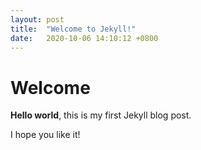```yaml
---
layout: post
title:  "Welcome to Jekyll!"
date:   2020-10-06 14:10:12 +0800
---
```


# Welcome

**Hello world**, this is my first Jekyll blog post.

I hope you like it!